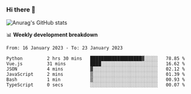 ### Hi there 👋
![Anurag's GitHub stats](https://github-readme-stats.vercel.app/api?username=jami1024&show_icons=true&theme=radical)

📊 **Weekly development breakdown**
<!--START_SECTION:waka-->

```text
From: 16 January 2023 - To: 23 January 2023

Python         2 hrs 30 mins   ███████████████████▓░░░░░   78.85 %
Vue.js         31 mins         ████░░░░░░░░░░░░░░░░░░░░░   16.62 %
JSON           4 mins          ▓░░░░░░░░░░░░░░░░░░░░░░░░   02.12 %
JavaScript     2 mins          ▒░░░░░░░░░░░░░░░░░░░░░░░░   01.39 %
Bash           1 min           ▒░░░░░░░░░░░░░░░░░░░░░░░░   00.93 %
TypeScript     0 secs          ░░░░░░░░░░░░░░░░░░░░░░░░░   00.07 %
```

<!--END_SECTION:waka-->
<!--
**jami1024/jami1024** is a ✨ _special_ ✨ repository because its `README.md` (this file) appears on your GitHub profile.

Here are some ideas to get you started:

- 🔭 I’m currently working on ...
- 🌱 I’m currently learning ...
- 👯 I’m looking to collaborate on ...
- 🤔 I’m looking for help with ...
- 💬 Ask me about ...
- 📫 How to reach me: ...
- 😄 Pronouns: ...
- ⚡ Fun fact: ...
-->
